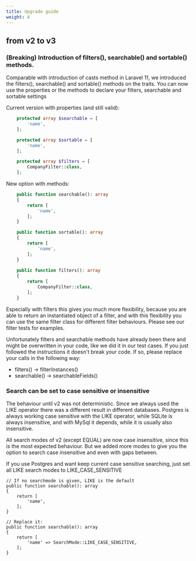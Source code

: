 ```yaml
---
title: Upgrade guide
weight: 4
---
```


## from v2 to v3

### (Breaking) Introduction of filters(), searchable() and sortable() methods.

Comparable with introduction of casts method in Laravel 11, we introduced the filters(), searchable() and sortable() 
methods on the traits. You can now use the properties or the methods to declare your filters, searchable and sortable
settings

Current version with properties (and still valid):
```php 
    protected array $searchable = [
        'name',
    ];

    protected array $sortable = [
        'name',
    ];

    protected array $filters = [
        CompanyFilter::class,
    ];
```

New option with methods:

```php 
    public function searchable(): array
    {
        return [
            'name',
        ];
    }

    public function sortable(): array
    {
        return [
            'name',
        ];
    }
    
    public function filters(): array
    {
        return [
            CompanyFilter::class,
        ];
    }
```

Especially with filters this gives you much more flexibility, because you are able to return an instantiated 
object of a filter, and with this flexibility you can use the same filter class for different filter behaviours.
Please see our filter tests for examples.

Unfortunately filters and searchable methods have already been there and might be overwritten in your code, like
we did it in our test cases. If you just followed the instructions it doesn't break your code. If so, please 
replace your calls in the following way:

- filters() -> filterInstances()
- searchable() -> searchableFields()

### Search can be set to case sensitive or insensitive

The behaviour until v2 was not deterministic. Since we always used the LIKE operator there was a different 
result in different databases. Postgres is always working case sensitive with the LIKE operator, while SQLite
is always insensitive, and with MySql it depends, while it is usually also insensitive.

All search modes of v2 (except EQUAL) are now case insensitive, since this is the most expected behaviour.
But we added more modes to give you the option to search case insensitive and even with gaps between. 

If you use Postgres and want keep current case sensitive searching, just set all LIKE search modes to 
LIKE_CASE_SENSITIVE

```
// If no searchmode is given, LIKE is the default
public function searchable(): array
{
    return [
        'name',
    ];
}

// Replace it:
public function searchable(): array
{
    return [
        'name' => SearchMode::LIKE_CASE_SENSITIVE,
    ];
}
```
